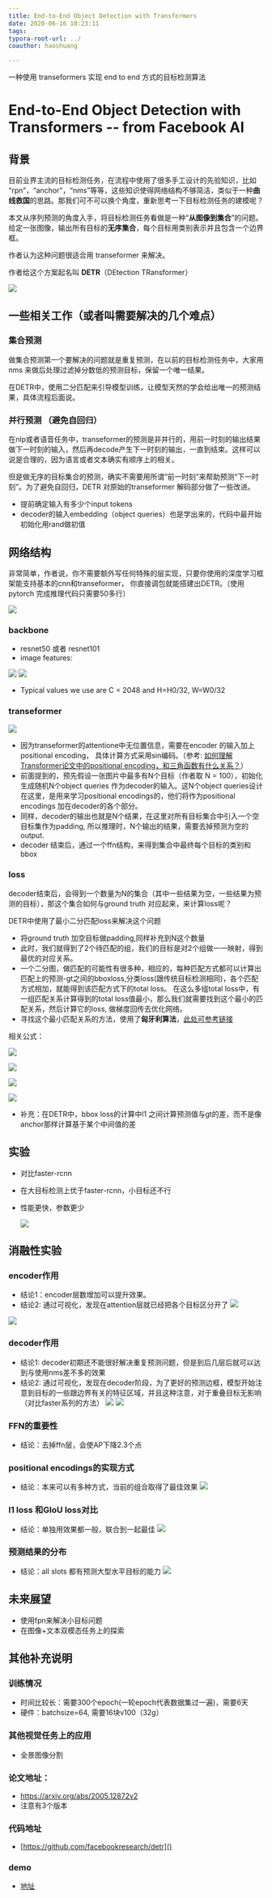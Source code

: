 ```yaml
---
title: End-to-End Object Detection with Transformers 
date: 2020-06-16 10:23:11
tags:
typora-root-url: ../
coauthor: haoshuang

---
```


一种使用 transeformers 实现 end to end 方式的目标检测算法

<escape><!-- more --></escape>

#  End-to-End Object Detection with Transformers  -- from Facebook AI


## 背景

目前业界主流的目标检测任务，在流程中使用了很多手工设计的先验知识，比如 “rpn”，“anchor”，“nms”等等，这些知识使得网络结构不够简洁，类似于一种**曲线救国**的思路。那我们可不可以换个角度，重新思考一下目标检测任务的建模呢？

本文从序列预测的角度入手，将目标检测任务看做是一种“**从图像到集合**”的问题。给定一张图像，输出所有目标的**无序集合**，每个目标用类别表示并且包含一个边界框。

作者认为这种问题很适合用 transeformer 来解决。

作者给这个方案起名叫 **DETR**（DEtection TRansformer）

![](/images/对比.png)

## 一些相关工作（或者叫需要解决的几个难点）

### 集合预测
做集合预测第一个要解决的问题就是重复预测，在以前的目标检测任务中，大家用 nms 来做后处理过滤掉分数低的预测目标，保留一个唯一结果。

在DETR中，使用二分匹配来引导模型训练，让模型天然的学会给出唯一的预测结果，具体流程后面说。

### 并行预测 （避免自回归）
在nlp或者语音任务中，transeformer的预测是非并行的，用前一时刻的输出结果做下一时刻的输入，然后再decode产生下一时刻的输出，一直到结束。这样可以说是合理的，因为语言或者文本确实有顺序上的相关。

但是做无序的目标集合的预测，确实不需要用所谓“前一时刻”来帮助预测“下一时刻”。为了避免自回归，DETR 对原始的transeformer 解码部分做了一些改进。

* 提前确定输入有多少个input tokens
* decoder的输入embedding（object queries）也是学出来的，代码中最开始初始化用rand做初值

## 网络结构

非常简单，作者说，你不需要额外写任何特殊的层实现，只要你使用的深度学习框架能支持基本的cnn和transeformer， 你直接调包就能搭建出DETR。（使用pytorch 完成推理代码只需要50多行）


![](/images/网络结构1.png)

### backbone
* resnet50 或者 resnet101
* image features: 

![](/images/input.png)
![](/images/output.png)

*  Typical values we use are C = 2048 and H=H0/32, W=W0/32

### transeformer 

![](/images/transeformer.png)

* 因为transeformer的attentione中无位置信息，需要在encoder 的输入加上positional encoding， 具体计算方式采用sin编码。（参考: [如何理解Transformer论文中的positional encoding，和三角函数有什么关系？](https://www.zhihu.com/question/347678607/answer/864217252)）
* 前面提到的，预先假设一张图片中最多有N个目标（作者取 N = 100），初始化生成随机N个object queries 作为decoder的输入。这N个object queries设计在这里，是用来学习positional encodings的，他们将作为positional encodings 加在decoder的各个部分。
* 同样，decoder的输出也就是N个结果，在这里对所有目标集合中引入一个空目标集作为padding, 所以推理时，N个输出的结果，需要去掉预测为空的output.
* decoder 结束后，通过一个ffn结构，来得到集合中最终每个目标的类别和bbox

### loss
decoder结束后，会得到一个数量为N的集合（其中一些结果为空，一些结果为预测的目标），那这个集合如何与ground truth 对应起来，来计算loss呢？

DETR中使用了最小二分匹配loss来解决这个问题

* 将ground truth 加空目标做padding,同样补充到N这个数量
* 此时，我们就得到了2个待匹配的组，我们的目标是对2个组做一一映射，得到最优的对应关系。
* 一个二分图，做匹配的可能性有很多种，相应的，每种匹配方式都可以计算出匹配上的预测-gt之间的bboxloss,分类loss(跟传统目标检测相同)，各个匹配方式相加，就能得到该匹配方式下的total loss。 在这么多组total loss中，有一组匹配关系计算得到的total loss值最小，那么我们就需要找到这个最小的匹配关系，然后计算它的loss, 做梯度回传去优化网络。
* 寻找这个最小匹配关系的方法，使用了**匈牙利算法**，[此处可参考链接](https://www.renfei.org/blog/bipartite-matching.html)

相关公式：

![](/images/公式1.png)

![](/images/公式2.png)

![](/images/公式3.png)

![](/images/公式4.png)

* 补充：在DETR中，bbox loss的计算中l1 之间计算预测值与gt的差，而不是像anchor那样计算基于某个中间值的差

## 实验

* 对比faster-rcnn

* 在大目标检测上优于faster-rcnn，小目标还不行

* 性能更快，参数更少

  ![](/images/对比实验.png)

## 消融性实验
### encoder作用
* 结论1：encoder层数增加可以提升效果。 
* 结论2: 通过可视化，发现在attention层就已经把各个目标区分开了
![](/images/层数.png)

![](/images/encoder可视化.png)
### decoder作用
* 结论1: decoder初期还不能很好解决重复预测问题，但是到后几层后就可以达到与使用nms差不多的效果
* 结论2: 通过可视化，发现在decoder阶段，为了更好的预测边框，模型开始注意到目标的一些跟边界有关的特征区域，并且这种注意，对于重叠目标无影响（对比faster系列的方法）
![](/images/decoder结论.png)
![](/images/decoder可视化.png)

### FFN的重要性
* 结论：去掉ffn层，会使AP下降2.3个点

### positional encodings的实现方式
* 结论：本来可以有多种方式，当前的组合取得了最佳效果
![](/images/sin.png)

### l1 loss 和GIoU loss对比
* 结论：单独用效果都一般，联合到一起最佳
![](/images/loss.png)

### 预测结果的分布
* 结论：all slots 都有预测大型水平目标的能力
![](/images/box.png)

## 未来展望
* 使用fpn来解决小目标问题
* 在图像+文本双模态任务上的探索


## 其他补充说明
### 训练情况
* 时间比较长：需要300个epoch(一轮epoch代表数据集过一遍)，需要6天
* 硬件：batchsize=64, 需要16块v100（32g）
### 其他视觉任务上的应用
* 全景图像分割

### 论文地址：
* [https://arxiv.org/abs/2005.12872v2 ](https://arxiv.org/abs/2005.12872v2 ) 
* 注意有3个版本

### 代码地址
* [https://github.com/facebookresearch/detr]() 

### demo
* [地址](https://colab.research.google.com/github/facebookresearch/detr/blob/colab/notebooks/detr_demo.ipynb)
